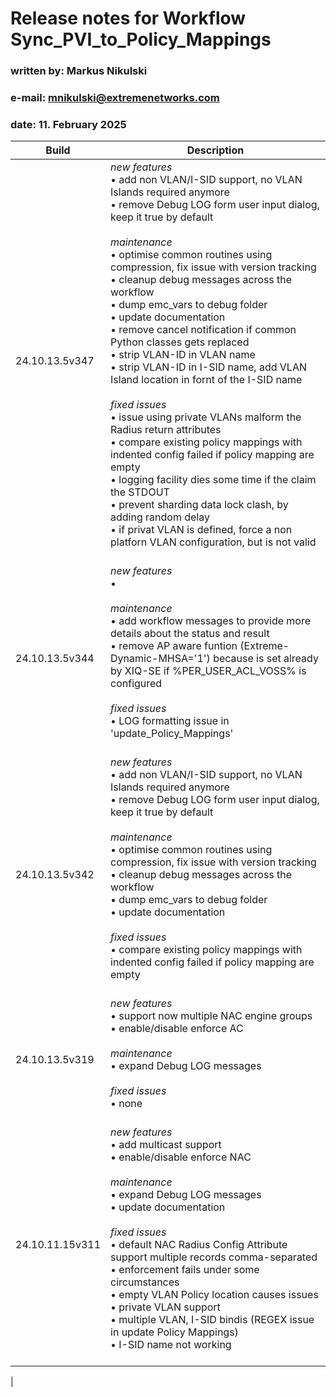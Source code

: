 # Release notes for Workflow **Sync_PVI_to_Policy_Mappings**
### written by:   Markus Nikulski
### e-mail:       mnikulski@extremenetworks.com
### date:         11. February 2025

| Build | Description |
| ------------- | ------- |
|24.10.13.5v347|*new features*<br> • add non VLAN/I-SID support, no VLAN Islands required anymore<br> • remove Debug LOG form user input dialog, keep it true by default<br><br>*maintenance*<br> • optimise common routines using compression, fix issue with version tracking<br> • cleanup debug messages across the workflow<br> • dump emc_vars to debug folder<br> • update documentation<br> • remove cancel notification if common Python classes gets replaced<br> • strip VLAN-ID in VLAN name<br> • strip VLAN-ID in I-SID name, add VLAN Island location in fornt of the I-SID name<br><br>*fixed issues*<br> • issue using private VLANs malform the Radius return attributes<br> • compare existing policy mappings with indented config failed if policy mapping are empty<br> • logging facility dies some time if the claim the STDOUT<br> • prevent sharding data lock clash, by adding random delay<br> • if privat VLAN is defined, force a non platforn VLAN configuration, but is not valid<br><br>|
|24.10.13.5v344|*new features*<br>  • <br><br>*maintenance*<br> • add workflow messages to provide more details about the status and result<br> • remove AP aware funtion (Extreme-Dynamic-MHSA='1') because is set already by XIQ-SE if %PER_USER_ACL_VOSS% is configured <br><br>*fixed issues*<br> • LOG formatting issue in 'update_Policy_Mappings'<br><br>|
|24.10.13.5v342|*new features*<br> • add non VLAN/I-SID support, no VLAN Islands required anymore<br> • remove Debug LOG form user input dialog, keep it true by default<br><br>*maintenance*<br> • optimise common routines using compression, fix issue with version tracking<br> • cleanup debug messages across the workflow<br> • dump emc_vars to debug folder<br> • update documentation<br><br>*fixed issues*<br> • compare existing policy mappings with indented config failed if policy mapping are empty<br><br>|
|24.10.13.5v319|*new features*<br> • support now multiple NAC engine groups<br> • enable/disable enforce AC<br><br>*maintenance*<br> • expand Debug LOG messages<br><br>*fixed issues*<br> • none<br><br>|
|24.10.11.15v311|*new features*<br> • add multicast support<br> • enable/disable enforce NAC<br><br>*maintenance*<br> • expand Debug LOG messages<br> • update documentation<br><br>*fixed issues*<br> • default NAC Radius Config Attribute support multiple records comma-separated<br> • enforcement fails under some circumstances<br> • empty VLAN Policy location causes issues<br> • private VLAN support<br> • multiple VLAN, I-SID bindis (REGEX issue in update Policy Mappings)<br> • I-SID name not working<br><br>|
|
